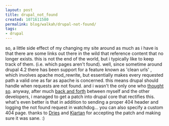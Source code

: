 ```yaml
---
layout: post
title: drupal_not_found
created: 1071611580
permalink: blog/walkah/drupal-not-found/
tags:
- drupal
---
```

so, a little side effect of my changing my site around as much as i have is that there are some links out there in the wild that reference content that no longer exists. this is not the end of the world, but i typically like to keep track of them. (i.e. which pages aren't found). well, since sometime around drupal 4.2 there has been support for a feature known as 'clean urls' , which involves apache mod_rewrite, but essentially makes every requested path a valid one as far as apache is concerned. this means drupal should handle when requests are not found. and i wasn't the only one who <a href="http://drupal.org/node/view/2102">thought so</a>.
anyway, after much <a href="http://lists.drupal.org/archives/drupal-devel/2003-12/msg00451.html">back and forth</a> between myself and the other developers, i managed to get a patch into drupal core that rectifies this. what's even better is that in addition to sending a proper 404 header and logging the not found request in watchdog... you can also specify a custom 404 page.
thanks to <a href="http://www.buytaert.net">Dries</a> and <a href="http://www.natrak.net/">Kjartan</a> for accepting the patch and making sure it was sane. :)

